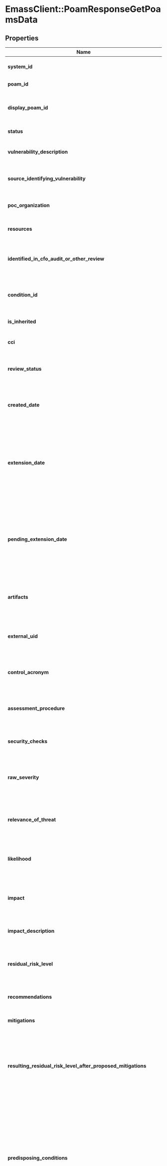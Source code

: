 # EmassClient::PoamResponseGetPoamsData

## Properties

| Name | Type | Description | Notes |
| ---- | ---- | ----------- | ----- |
| **system_id** | **Integer** | [Required] Unique eMASS system identifier. | [optional] |
| **poam_id** | **Integer** | [Required] Unique item identifier | [optional] |
| **display_poam_id** | **Integer** | [Required] Globally unique identifier for individual POA&amp;M Items, seen on the front-end as ID. | [optional] |
| **status** | **String** | [Required] The POA&amp;M status | [optional] |
| **vulnerability_description** | **String** | [Required] Provide a description of the POA&amp;M Item. 2000 Characters. | [optional] |
| **source_identifying_vulnerability** | **String** | [Required] Include Source Identifying Vulnerability text. 2000 Characters. | [optional] |
| **poc_organization** | **String** | [Required] Organization/Office represented. 100 Characters. | [optional] |
| **resources** | **String** | [Required] List of resources used. 250 Characters. | [optional] |
| **identified_in_cfo_audit_or_other_review** | **Boolean** | [Required] If not specified, this field will be set to false because it does not accept a null value. VA only | [optional] |
| **condition_id** | **String** | [Read-Only] Unique identifier of the authorization term/condition linked to the POA&amp;M Item. | [optional] |
| **is_inherited** | **Boolean** | [Read-only] Indicates whether a test result is inherited. | [optional] |
| **cci** | **String** | [Read-Only] CCI associated with POA&amp;M Item. | [optional] |
| **review_status** | **String** | [Read-Only] Values include the following options: (Not Approved,Under Review,Approved) | [optional] |
| **created_date** | **Integer** | [Read-Only] Timestamp representing when the POA&amp;M Item was entered into the database. | [optional] |
| **extension_date** | **Integer** | [Read-Only] Value returned for a POA&amp;M Item with review status \&quot;Approved\&quot; and has a milestone with a scheduled completion date that extends beyond the POA&amp;M Item&#39;s scheduled completion date.  | [optional] |
| **pending_extension_date** | **Integer** | [Read-Only] Value returned for a POA&amp;M Item with a review status of \&quot;Approved\&quot; and an unapproved milestone with a scheduled completion date that extends beyond the POA&amp;M Item&#39;s scheduled completion date.  | [optional] |
| **artifacts** | **String** | [Read-Only] Lists the filenames of any artifact files attached to the POA&amp;M Item. Multiple values are separated by “; ”. | [optional] |
| **external_uid** | **String** | [Optional] Unique identifier external to the eMASS application for use with associating POA&amp;Ms. 100 Characters. | [optional] |
| **control_acronym** | **String** | [Optional] Control acronym associated with the POA&amp;M Item. NIST SP 800-53 Revision 4 defined. | [optional] |
| **assessment_procedure** | **String** | [Optional] The Security Control Assessment Procedure being associated with the POA&amp;M Item. | [optional] |
| **security_checks** | **String** | [Optional] Security Checks that are associated with the POA&amp;M. | [optional] |
| **raw_severity** | **String** | [Optional] Scan vulnerability ratting Values include the following options: (Very Low, Low, Moderate,High,Very High) | [optional] |
| **relevance_of_threat** | **String** | [Optional] Values include the following options (Very Low, Low, Moderate,High,Very High) | [optional] |
| **likelihood** | **String** | [Optional] Values include the following options (Very Low, Low, Moderate,High,Very High) | [optional] |
| **impact** | **String** | [Optional] Values include the following options (Very Low, Low, Moderate,High,Very High) | [optional] |
| **impact_description** | **String** | [Optional] Include description of Security Control&#39;s impact. | [optional] |
| **residual_risk_level** | **String** | [Optional] Values include the following options (Very Low, Low, Moderate,High,Very High) | [optional] |
| **recommendations** | **String** | [Optional] Include recommendations. Character Limit &#x3D; 2,000. | [optional] |
| **mitigations** | **String** | [Optional] Include mitigation explanation. 2000 Characters. | [optional] |
| **resulting_residual_risk_level_after_proposed_mitigations** | **String** | [Optional] Indicate the risk level expected after any proposed mitigations are implemented. Proposed mitigations should be appropriately documented as POA&amp;M milestones. Navy only. | [optional] |
| **predisposing_conditions** | **String** | [Optional] A predisposing condition is a condition existing within an organization, a mission or business process, enterprise architecture, information system/PIT, or environment of operation, which affects (i.e., increases or decreases) the likelihood that threat events, once initiated, result in adverse impacts. Navy only. | [optional] |
| **threat_description** | **String** | [Optional] Describe the identified threat(s) and relevance to the information system. Navy only. | [optional] |
| **devices_affected** | **String** | [Optional] List any affected devices by hostname. If all devices in the information system are affected, state &#39;system&#39; or &#39;all&#39;. Navy only | [optional] |
| **poc_first_name** | **String** | [Conditional] First name of POC. 100 Characters. | [optional] |
| **poc_last_name** | **String** | [Conditional] Last name of POC. 100 Characters. | [optional] |
| **poc_email** | **String** | [Conditional] Email address of POC. 100 Characters. | [optional] |
| **poc_phone_number** | **String** | [Conditional] Phone number of POC (area code) ***-**** format. 100 Characters. | [optional] |
| **severity** | **String** | [Conditional] Required for approved items. Values include the following options: (Very Low, Low, Moderate,High,Very High) | [optional] |
| **scheduled_completion_date** | **Integer** | [Conditional] Required for ongoing and completed POA&amp;M items. Unix time format. | [optional] |
| **completion_date** | **Integer** | [Conditional] Field is required for completed POA&amp;M items. Unix time format. | [optional] |
| **comments** | **String** | [Conditional] Field is required for completed and risk accepted POA&amp;M items. 2000 Characters | [optional] |
| **personnel_resources_funded_base_hours** | **Float** | [Conditional] At least one of the following is required and must be completed for each POA&amp;M Item:   Personnel Resources-&gt; Funded Base Hours   Personnel Resources-&gt; Unfunded Base Hours   Non-Personnel Resources-&gt; Funded Amount   Non-Personnel Resources-&gt; Unfunded Amount Displays numbers to the second decimal point (e.g., 100.00). VA only.  | [optional] |
| **personnel_resources_cost_code** | **String** | [Conditional] Required if Personnel Resources: Funded Base Hours is populated. Only accepts values present in the field&#39;s lookup table (modifiable by eMASS System Admins). VA only.  | [optional] |
| **personnel_resources_unfunded_base_hours** | **Float** | [Conditional] At least one of the following is required and must be completed for each POA&amp;M Item:   Personnel Resources-&gt; Funded Base Hours   Personnel Resources-&gt; Unfunded Base Hours   Non-Personnel Resources-&gt; Funded Amount   Non-Personnel Resources-&gt; Unfunded Amount Displays numbers to the second decimal point (e.g., 100.00). VA only.  | [optional] |
| **personnel_resources_nonfunding_obstacle** | **String** | [Conditional] Required if Personnel Resources: Unfunded Base Hours is populated. Only accepts values present in the field&#39;s lookup table (modifiable by eMASS System Admins). VA only.  | [optional] |
| **personnel_resources_nonfunding_obstacle_other_reason** | **String** | [Conditional] Required if the value \&quot;Other\&quot; is populated for the field Personnel Resources: Non-Funding Obstacle. VA only. | [optional] |
| **non_personnel_resources_funded_amount** | **Float** | [Conditional] At least one of the following is required and must be completed for each POA&amp;M Item:   Personnel Resources-&gt; Funded Base Hours   Personnel Resources-&gt; Unfunded Base Hours   Non-Personnel Resources-&gt; Funded Amount   Non-Personnel Resources-&gt; Unfunded Amount Displays numbers to the second decimal point (e.g., 100.00). VA only.  | [optional] |
| **non_personnel_resources_cost_code** | **String** | [Conditional] Required if Non-Personnel Resources: Funded Amount is populated. Only accepts values present in the field&#39;s lookup table (modifiable by eMASS System Admins). VA only.  | [optional] |
| **non_personnel_resources_unfunded_amount** | **Float** | [Conditional] At least one of the following is required and must be completed for each POA&amp;M Item:   Personnel Resources-&gt; Funded Base Hours   Personnel Resources-&gt; Unfunded Base Hours   Non-Personnel Resources-&gt; Funded Amount   Non-Personnel Resources-&gt; Unfunded Amount Displays numbers to the second decimal point (e.g., 100.00). VA only.  | [optional] |
| **non_personnel_resources_nonfunding_obstacle** | **String** | [Conditional] Required if Non-Personnel Resources: Unfunded Amount is populated. Only accepts values present in the field&#39;s lookup table (modifiable by eMASS System Admins). VA only.  | [optional] |
| **non_personnel_resources_nonfunding_obstacle_other_reason** | **String** | [Conditional] Required if the value \&quot;Other\&quot; is populated for the field Non-Personnel Resources: Non-Funding Obstacle. VA only. | [optional] |
| **milestones** | [**Array&lt;MilestonesGet&gt;**](MilestonesGet.md) |  | [optional] |

## Example

```ruby
require 'emass_client'

instance = EmassClient::PoamResponseGetPoamsData.new(
  system_id: 830,
  poam_id: 45,
  display_poam_id: 100000010,
  status: Completed,
  vulnerability_description: Description text,
  source_identifying_vulnerability: Source Indentifying Vulnerability text,
  poc_organization: Army,
  resources: Resource text,
  identified_in_cfo_audit_or_other_review: true,
  condition_id: TC-10100292,
  is_inherited: true,
  cci: 000001,000002,
  review_status: Under Review,
  created_date: 1715312304,
  extension_date: 1715312304,
  pending_extension_date: 1715312304,
  artifacts: Test1.docx; Test2.xlsx,
  external_uid: d6d98b88-c866-4496-9bd4-de7ba48d0f52,
  control_acronym: AC-3,
  assessment_procedure: AC-1.4,
  security_checks: SV-25123r1_rule,2016-A-0279,
  raw_severity: Moderate,
  relevance_of_threat: Low,
  likelihood: Low,
  impact: Low,
  impact_description: Impact text,
  residual_risk_level: Low,
  recommendations: Recommendations text,
  mitigations: Mitigation text,
  resulting_residual_risk_level_after_proposed_mitigations: Low,
  predisposing_conditions: The predisposing condition justification,
  threat_description: The identified threat(s) description,
  devices_affected: system,
  poc_first_name: John,
  poc_last_name: Smith,
  poc_email: smith@ah.com,
  poc_phone_number: 555-555-5555,
  severity: Low,
  scheduled_completion_date: 1799644800,
  completion_date: 1745916276,
  comments: Comments text.,
  personnel_resources_funded_base_hours: 100,
  personnel_resources_cost_code: 123456,
  personnel_resources_unfunded_base_hours: 100,
  personnel_resources_nonfunding_obstacle: Not an system of interest,
  personnel_resources_nonfunding_obstacle_other_reason: Not an system of interest,
  non_personnel_resources_funded_amount: null,
  non_personnel_resources_cost_code: null,
  non_personnel_resources_unfunded_amount: null,
  non_personnel_resources_nonfunding_obstacle: Not an system of interest,
  non_personnel_resources_nonfunding_obstacle_other_reason: Not an system of interest,
  milestones: null
)
```

